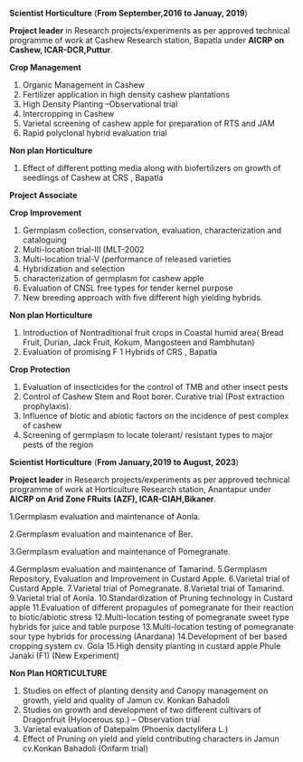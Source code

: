 **Scientist Horticulture** (**From September,2016 to Januay, 2019**)

**Project leader** in Research projects/experiments as per approved technical programme of work
at Cashew Research station, Bapatla under **AICRP on Cashew, ICAR-DCR,Puttur**.

**Crop Management**
1. Organic Management in Cashew
2. Fertilizer application in high density cashew plantations
3. High Density Planting –Observational trial
4. Intercropping in Cashew
5. Varietal screening of cashew apple for preparation of RTS and JAM
6. Rapid polyclonal hybrid evaluation trial

 **Non plan Horticulture**
1. Effect of different potting media along with biofertilizers on growth of seedlings of
Cashew at CRS , Bapatla
   
**Project Associate**

**Crop Improvement**
1. Germplasm collection, conservation, evaluation, characterization and cataloguing
2. Multi-location trial-III (MLT-2002
3. Multi-location trial-V (performance of released varieties
4. Hybridization and selection
5. characterization of germplasm for cashew apple
7. Evaluation of CNSL free types for tender kernel purpose
6. New breeding approach with five different high yielding hybrids.
   
**Non plan Horticulture**
1. Introduction of Nontraditional fruit crops in Coastal humid area( Bread Fruit, Durian,
Jack Fruit, Kokum, Mangosteen and Rambhutan)
2. Evaluation of promising F 1 Hybrids of CRS , Bapatla
   
**Crop Protection**
1. Evaluation of insecticides for the control of TMB and other insect pests
2. Control of Cashew Stem and Root borer. Curative trial (Post extraction prophylaxis).
3. Influence of biotic and abiotic factors on the incidence of pest complex of cashew
4. Screening of germplasm to locate tolerant/ resistant types to major pests of the region

**Scientist Horticulture** (**From January,2019 to August, 2023**)

**Project leader** in Research projects/experiments as per approved technical programme of work
at Horticulture Research station, Anantapur under **AICRP on Arid Zone FRuits (AZF), ICAR-CIAH,Bikaner**.

1.Germplasm evaluation and maintenance of Aonla.

2.Germplasm evaluation and maintenance of Ber.

3.Germplasm evaluation and maintenance of Pomegranate.

4.Germplasm evaluation and maintenance of Tamarind.
5.Germplasm Repository, Evaluation and Improvement in Custard Apple.
6.Varietal trial of Custard Apple.
7.Varietal trial of Pomegranate. 
8.Varietal trial of Tamarind. 
9.Varietal trial of Aonla. 
10.Standardization of Pruning technology in Custard apple
11.Evaluation of different propagules of pomegranate for their reaction to biotic/abiotic stress
12.Multi-location testing of pomegranate sweet type hybrids for juice and table purpose
13.Multi-location testing of pomegranate sour type hybrids for processing (Anardana)
14.Development of ber based cropping system cv. Gola
15.High density planting in custard apple Phule Janaki (F1) (New Experiment)

**Non Plan HORTICULTURE** 
1. Studies on effect of planting density and Canopy management on growth, yield and quality of Jamun cv. Konkan Bahadoli
2. Studies on growth and development of two different cultivars of Dragonfruit (Hylocerous sp.) – Observation trial
3. Varietal evaluation of Datepalm (Phoenix dactylifera L.)
4. Effect of Pruning on yield and yield contributing characters in Jamun cv.Konkan Bahadoli (Onfarm trial)

